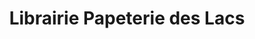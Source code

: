 ---
title: "Librairie Papeterie des Lacs"
url: /gerardmer/librairie-papeterie-des-lacs/
shop: fournitures de bureau
---